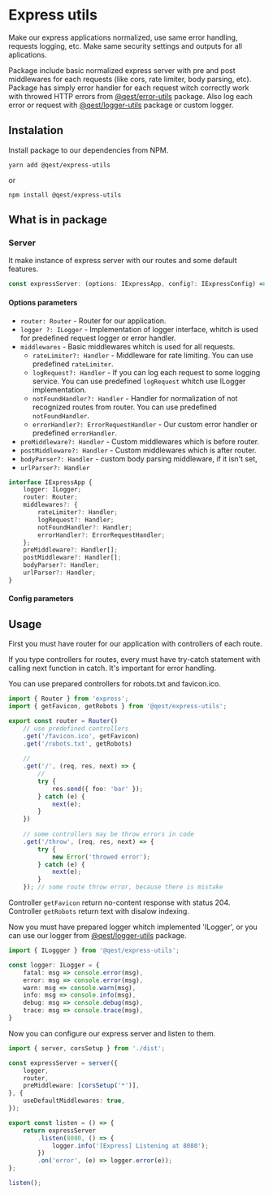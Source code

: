 # Express utils

Make our express applications normalized, use same error handling, requests logging, etc. Make same security settings and outputs for all aplications.

Package include basic normalized express server with pre and post middlewares for each requests (like cors, rate limiter, body parsing, etc). 
Package has simply error handler for each request witch correctly work with throwed HTTP errors from [@qest/error-utils](https://www.npmjs.com/package/@qest/error-utils) package. 
Also log each error or request with [@qest/logger-utils](https://www.npmjs.com/package/@qest/logger-utils) package or custom logger.

## Instalation
Install package to our dependencies from NPM.
```
yarn add @qest/express-utils
```
or
```
npm install @qest/express-utils
```

## What is in package

### Server
It make instance of express server with our routes and some default features.
```typescript
const expressServer: (options: IExpressApp, config?: IExpressConfig) => core.Express= server({...}, {...});
```
#### Options parameters
- `router: Router` - Router for our application. 
- `logger ?: ILogger` - Implementation of logger interface, whitch is used for predefined request logger or error handler.
- `middlewares` - Basic middlewares whitch is used for all requests.
    - `rateLimiter?: Handler` - Middleware for rate limiting. You can use predefined `rateLimiter`.
    - `logRequest?: Handler` - If you can log each request to some logging service. You can use predefined `logRequest` whitch use ILogger implementation. 
    - `notFoundHandler?: Handler` - Handler for normalization of not recognized routes from router. You can use predefined `notFoundHandler`. 
    - `errorHandler?: ErrorRequestHandler` - Our custom error handler or predefined `errorHandler`.
- `preMiddleware?: Handler` - Custom middlewares which is before router. 
- `postMiddleware?: Handler` - Custom middlewares which is after router.
- `bodyParser?: Handler` - custom body parsing middleware, if it isn't set, 
- `urlParser?: Handler`
```typescript
interface IExpressApp {
    logger: ILogger;
    router: Router;
    middlewares?: {
        rateLimiter?: Handler;
        logRequest?: Handler;
        notFoundHandler?: Handler;
        errorHandler?: ErrorRequestHandler;
    };
    preMiddleware?: Handler[];
    postMiddleware?: Handler[];
    bodyParser?: Handler;
    urlParser?: Handler;
}
```
#### Config parameters
 

## Usage
First you must have router for our application with controllers of each route.

If you type controllers for routes, every must have try-catch statement with calling next function in catch. It's important for error handling.

You can use prepared controllers for robots.txt and favicon.ico.
```typescript
import { Router } from 'express';
import { getFavicon, getRobots } from '@qest/express-utils';

export const router = Router()
    // use predefined controllers
    .get('/favicon.ico', getFavicon)
    .get('/robots.txt', getRobots)  
    
    //
    .get('/', (req, res, next) => {
        //
        try {
            res.send({ foo: 'bar' });
        } catch (e) {
            next(e);    
        }
    })        
    
    // some controllers may be throw errors in code
    .get('/throw', (req, res, next) => {
        try {
            new Error('throwed error');
        } catch (e) {
            next(e);
        }
    }); // some route throw error, because there is mistake
```
Controller `getFavicon` return no-content response with status 204.
Controller `getRobots` return text with disalow indexing. 

Now you must have prepared logger whitch implemented 'ILogger', or you can use our logger from [@qest/logger-utils](https://www.npmjs.com/package/@qest/logger-utils) package.

```typescript
import { ILoggger } from '@qest/express-utils';

const logger: ILogger = {
    fatal: msg => console.error(msg),
    error: msg => console.error(msg),
    warn: msg => console.warn(msg),
    info: msg => console.info(msg),
    debug: msg => console.debug(msg),
    trace: msg => console.trace(msg),
}
``` 

Now you can configure our express server and listen to them.

```typescript
import { server, corsSetup } from './dist';

const expressServer = server({
    logger,
    router,
    preMiddleware: [corsSetup('*')],   
}, {
    useDefaultMiddlewares: true,
});

export const listen = () => {
    return expressServer
        .listen(8080, () => {
            logger.info('[Express] Listening at 8080');
        })
        .on('error', (e) => logger.error(e));
};

listen();
```
